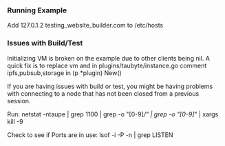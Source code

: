 ### Running Example

Add 
127.0.1.2   testing_website_builder.com 
to /etc/hosts

### Issues with Build/Test
Initializing VM is broken on the example due to other clients being nil.
A quick fix is to replace vm and in plugins/taubyte/instance.go comment ipfs,pubsub,storage in 
(p *plugin) New()

If you are having issues with build or test, 
you might be having problems with connecting to a node 
that has not been closed from a previous session. 

Run: 
netstat -ntaupe | grep 1100 | grep -o "[0-9]*/" | grep -o "[0-9]*" | xargs kill -9

Check to see if Ports are in use: 
lsof -i -P -n | grep LISTEN
